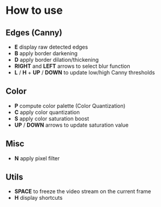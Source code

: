 # How to use

## Edges (Canny)

- **E** display raw detected edges
- **B** apply border darkening
- **D** apply border dilation/thickening
- **RIGHT** and **LEFT** arrows to select blur function
- **L** / **H** + **UP** / **DOWN** to update low/high Canny thresholds

## Color

- **P** compute color palette (Color Quantization)
- **C** apply color quantization
- **S** apply color saturation boost
- **UP** / **DOWN** arrows to update saturation value

## Misc
- **N** apply pixel filter

## Utils
- **SPACE** to freeze the video stream on the current frame
- **H** display shortcuts
